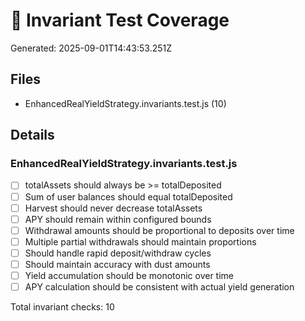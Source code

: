 # 🔐 Invariant Test Coverage

Generated: 2025-09-01T14:43:53.251Z

## Files

- EnhancedRealYieldStrategy.invariants.test.js (10)

## Details

### EnhancedRealYieldStrategy.invariants.test.js

- [ ] totalAssets should always be >= totalDeposited
- [ ] Sum of user balances should equal totalDeposited
- [ ] Harvest should never decrease totalAssets
- [ ] APY should remain within configured bounds
- [ ] Withdrawal amounts should be proportional to deposits over time
- [ ] Multiple partial withdrawals should maintain proportions
- [ ] Should handle rapid deposit/withdraw cycles
- [ ] Should maintain accuracy with dust amounts
- [ ] Yield accumulation should be monotonic over time
- [ ] APY calculation should be consistent with actual yield generation

Total invariant checks: 10
